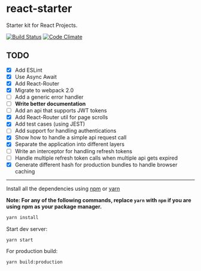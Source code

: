 # react-starter
Starter kit for React Projects.

[![Build Status](https://travis-ci.org/pratishshr/react-starter.svg?branch=master)](https://travis-ci.org/pratishshr/react-starter)
[![Code Climate](https://codeclimate.com/github/pratishshr/react-starter/badges/gpa.svg)](https://codeclimate.com/github/pratishshr/react-starter)

## TODO
- [x] Add ESLint
- [x] Use Async Await
- [x] Add React-Router
- [x] Migrate to webpack 2.0
- [ ] Add a generic error handler
- [ ] **Write better documentation**
- [ ] Add an api that supports JWT tokens
- [x] Add React-Router util for page scrolls
- [x] Add test cases (using JEST)
- [ ] Add support for handling authentications
- [x] Show how to handle a simple api request call
- [x] Separate the application into different layers
- [ ] Write an interceptor for handling refresh tokens
- [ ] Handle multiple refresh token calls when multiple api gets expired
- [x] Generate different hash for production bundles to handle browser caching

______

Install all the dependencies using [npm](https://www.npmjs.com/) or [yarn](https://yarnpkg.com/)

**Note: For any of the following commands, replace `yarn` with `npm` if you are using npm as your package manager.**

```bash
yarn install
```

Start dev server:

```bash
yarn start
```

For production build:

```bash
yarn build:production
```
